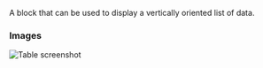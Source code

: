 A block that can be used to display a vertically oriented list of data.

### Images

![Table screenshot](https://gitlab.com/appsemble/appsemble/-/raw/0.33.2/config/assets/list.png)
